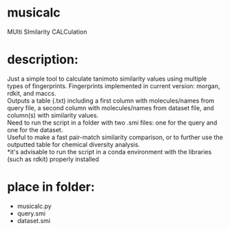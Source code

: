 # musicalc
MUlti SImilarity CALCulation

# description: #
Just a simple tool to calculate tanimoto similarity values using multiple types of fingerprints. Fingerprints implemented in current version: morgan, rdkit, and maccs. 
<br /> Outputs a table (.txt) including a first column with molecules/names from query file, a second column with molecules/names from dataset file, and column(s) with similarity values. 
<br /> Need to run the script in a folder with two .smi files: one for the query and one for the dataset. 
<br /> Useful to make a fast pair-match similarity comparison, or to further use the outputted table for chemical diversity analysis.
<br /> *it's advisable to run the script in a conda environment with the libraries (such as rdkit) properly installed

# place in folder: #
* musicalc.py 
* query.smi
* dataset.smi
